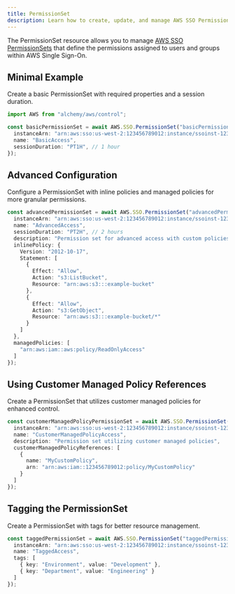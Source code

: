 ```yaml
---
title: PermissionSet
description: Learn how to create, update, and manage AWS SSO PermissionSets using Alchemy Cloud Control.
---
```



The PermissionSet resource allows you to manage [AWS SSO PermissionSets](https://docs.aws.amazon.com/sso/latest/userguide/) that define the permissions assigned to users and groups within AWS Single Sign-On.

## Minimal Example

Create a basic PermissionSet with required properties and a session duration.

```ts
import AWS from "alchemy/aws/control";

const basicPermissionSet = await AWS.SSO.PermissionSet("basicPermissionSet", {
  instanceArn: "arn:aws:sso:us-west-2:123456789012:instance/ssoinst-1234567890abcdef",
  name: "BasicAccess",
  sessionDuration: "PT1H", // 1 hour
});
```

## Advanced Configuration

Configure a PermissionSet with inline policies and managed policies for more granular permissions.

```ts
const advancedPermissionSet = await AWS.SSO.PermissionSet("advancedPermissionSet", {
  instanceArn: "arn:aws:sso:us-west-2:123456789012:instance/ssoinst-1234567890abcdef",
  name: "AdvancedAccess",
  sessionDuration: "PT2H", // 2 hours
  description: "Permission set for advanced access with custom policies",
  inlinePolicy: {
    Version: "2012-10-17",
    Statement: [
      {
        Effect: "Allow",
        Action: "s3:ListBucket",
        Resource: "arn:aws:s3:::example-bucket"
      },
      {
        Effect: "Allow",
        Action: "s3:GetObject",
        Resource: "arn:aws:s3:::example-bucket/*"
      }
    ]
  },
  managedPolicies: [
    "arn:aws:iam::aws:policy/ReadOnlyAccess"
  ]
});
```

## Using Customer Managed Policy References

Create a PermissionSet that utilizes customer managed policies for enhanced control.

```ts
const customerManagedPolicyPermissionSet = await AWS.SSO.PermissionSet("customerManagedPolicyPermissionSet", {
  instanceArn: "arn:aws:sso:us-west-2:123456789012:instance/ssoinst-1234567890abcdef",
  name: "CustomerManagedPolicyAccess",
  description: "Permission set utilizing customer managed policies",
  customerManagedPolicyReferences: [
    {
      name: "MyCustomPolicy",
      arn: "arn:aws:iam::123456789012:policy/MyCustomPolicy"
    }
  ]
});
```

## Tagging the PermissionSet

Create a PermissionSet with tags for better resource management.

```ts
const taggedPermissionSet = await AWS.SSO.PermissionSet("taggedPermissionSet", {
  instanceArn: "arn:aws:sso:us-west-2:123456789012:instance/ssoinst-1234567890abcdef",
  name: "TaggedAccess",
  tags: [
    { key: "Environment", value: "Development" },
    { key: "Department", value: "Engineering" }
  ]
});
```

